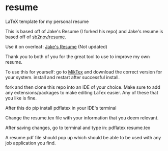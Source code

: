 # resume
LaTeX template for my personal resume

This is based off of Jake's Resume (I forked his repo) and Jake's resume is based off of [sb2nov/resume](https://github.com/sb2nov/resume/).

Use it on overleaf: [Jake's Resume](https://www.overleaf.com/latex/templates/jakes-resume/syzfjbzwjncs) (Not updated)

Thank you to both of you for the great tool to use to improve my own resume.

To use this for yourself:
go to [MikTex](https://miktex.org/) and download the correct version for your system.
install and restart after successful install.

fork and then clone this repo into an IDE of your choice. Make sure to add any extensions/packages to make
editing LaTex easier. Any of these that you like is fine.

After this do pip install pdflatex in your IDE's terminal

Change the resume.tex file with your information that you deem relevant.

After saving changes, go to terminal and type in: pdflatex resume.tex

A resume.pdf file should pop up which should be able to be used with any
job application you find.

